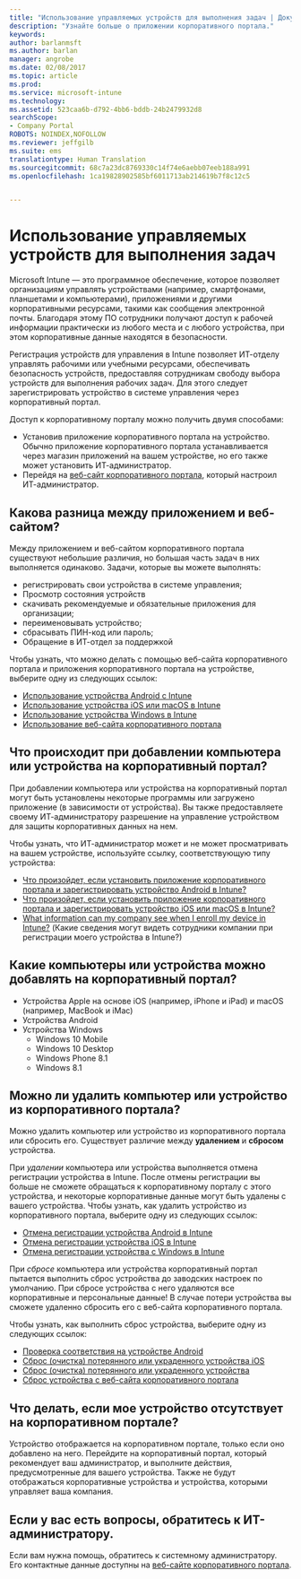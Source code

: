 ```yaml
---
title: "Использование управляемых устройств для выполнения задач | Документация Майкрософт"
description: "Узнайте больше о приложении корпоративного портала."
keywords: 
author: barlanmsft
ms.author: barlan
manager: angrobe
ms.date: 02/08/2017
ms.topic: article
ms.prod: 
ms.service: microsoft-intune
ms.technology: 
ms.assetid: 523caa6b-d792-4bb6-bddb-24b2479932d8
searchScope:
- Company Portal
ROBOTS: NOINDEX,NOFOLLOW
ms.reviewer: jeffgilb
ms.suite: ems
translationtype: Human Translation
ms.sourcegitcommit: 68c7a23dc8769330c14f74e6aebb07eeb188a991
ms.openlocfilehash: 1ca19828902585bf6011713ab214619b7f8c12c5


---
```


# <a name="using-managed-devices-to-get-work-done"></a>Использование управляемых устройств для выполнения задач
Microsoft Intune — это программное обеспечение, которое позволяет организациям управлять устройствами (например, смартфонами, планшетами и компьютерами), приложениями и другими корпоративными ресурсами, такими как сообщения электронной почты. Благодаря этому ПО сотрудники получают доступ к рабочей информации практически из любого места и с любого устройства, при этом корпоративные данные находятся в безопасности.

Регистрация устройств для управления в Intune позволяет ИТ-отделу управлять рабочими или учебными ресурсами, обеспечивать безопасность устройств, предоставляя сотрудникам свободу выбора устройств для выполнения рабочих задач. Для этого следует зарегистрировать устройство в системе управления через корпоративный портал.

Доступ к корпоративному порталу можно получить двумя способами:

- Установив приложение корпоративного портала на устройство. Обычно приложение корпоративного портала устанавливается через магазин приложений на вашем устройстве, но его также может установить ИТ-администратор.
- Перейдя на [веб-сайт корпоративного портала](http://portal.manage.microsoft.com), который настроил ИТ-администратор.

## <a name="whats-the-difference-between-the-app-and-the-website"></a>Какова разница между приложением и веб-сайтом?
Между приложением и веб-сайтом корпоративного портала существуют небольшие различия, но большая часть задач в них выполняется одинаково. Задачи, которые вы можете выполнять:

- регистрировать свои устройства в системе управления;
- Просмотр состояния устройств
- скачивать рекомендуемые и обязательные приложения для организации;
- переименовывать устройство;
- сбрасывать ПИН-код или пароль;
- Обращение в ИТ-отдел за поддержкой

Чтобы узнать, что можно делать с помощью веб-сайта корпоративного портала и приложения корпоративного портала на устройстве, выберите одну из следующих ссылок:

- [Использование устройства Android с Intune](using-your-android-device-with-intune.md)
- [Использование устройства iOS или macOS в Intune](using-your-ios-or-macOS-device-with-intune.md)
- [Использование устройства Windows в Intune](using-your-windows-device-with-intune.md)
- [Использование веб-сайта корпоративного портала](using-the-intune-company-portal-website.md)

## <a name="what-happens-when-you-add-a-computer-or-device-to-the-company-portal"></a>Что происходит при добавлении компьютера или устройства на корпоративный портал?
При добавлении компьютера или устройства на корпоративный портал могут быть установлены некоторые программы или загружено приложение (в зависимости от устройства). Вы также предоставляете своему ИТ-администратору разрешение на управление устройством для защиты корпоративных данных на нем.

Чтобы узнать, что ИТ-администратор может и не может просматривать на вашем устройстве, используйте ссылку, соответствующую типу устройства:

- [Что произойдет, если установить приложение корпоративного портала и зарегистрировать устройство Android в Intune?](what-happens-if-you-install-the-company-portal-app-and-enroll-your-device-in-intune-android.md)
- [Что произойдет, если установить приложение корпоративного портала и зарегистрировать устройство iOS или macOS в Intune?](what-happens-if-you-install-the-company-portal-app-and-enroll-your-device-in-intune-ios.md)
- [What information can my company see when I enroll my device in Intune?](what-can-your-it-administrator-see-when-you-enroll-your-device-in-intune-windows.md) (Какие сведения могут видеть сотрудники компании при регистрации моего устройства в Intune?)

## <a name="what-kind-of-computers-or-devices-can-you-add-to-the-company-portal"></a>Какие компьютеры или устройства можно добавлять на корпоративный портал?
-   Устройства Apple на основе iOS (например, iPhone и iPad) и macOS (например, MacBook и iMac)
-   Устройства Android
-   Устройства Windows
    -   Windows 10 Mobile
    -   Windows 10 Desktop
    -   Windows Phone 8.1
    -   Windows 8.1

## <a name="can-you-remove-a-computer-or-device-from-the-company-portal"></a>Можно ли удалить компьютер или устройство из корпоративного портала?
Можно удалить компьютер или устройство из корпоративного портала или сбросить его. Существует различие между **удалением** и **сбросом** устройства.

При *удалении* компьютера или устройства выполняется отмена регистрации устройства в Intune. После отмены регистрации вы больше не сможете обращаться к корпоративному порталу с этого устройства, и некоторые корпоративные данные могут быть удалены с вашего устройства. Чтобы узнать, как удалить устройство из корпоративного портала, выберите одну из следующих ссылок:

- [Отмена регистрации устройства Android в Intune](unenroll-your-device-from-intune-android.md)
- [Отмена регистрации устройства iOS в Intune](unenroll-your-device-from-intune-ios.md)
- [Отмена регистрации устройства с Windows в Intune](unenroll-your-device-from-intune-windows.md)

При *сбросе* компьютера или устройства корпоративный портал пытается выполнить сброс устройства до заводских настроек по умолчанию. При сбросе устройства с него удаляются все корпоративные и персональные данные! В случае потери устройства вы сможете удаленно сбросить его с веб-сайта корпоративного портала.

Чтобы узнать, как выполнить сброс устройства, выберите одну из следующих ссылок:

- [Проверка соответствия на устройстве Android](reset-erase-your-lost-or-stolen-device-android.md)
- [Сброс (очистка) потерянного или украденного устройства iOS](reset-erase-your-lost-or-stolen-device-ios.md)
- [Сброс (очистка) потерянного или украденного устройства](reset-erase-your-lost-or-stolen-device-windows.md)
- [Сброс устройства с веб-сайта корпоративного портала](reset-your-device-cpwebsite.md)

## <a name="what-if-i-cant-see-my-device-in-the-company-portal"></a>Что делать, если мое устройство отсутствует на корпоративном портале?
Устройство отображается на корпоративном портале, только если оно добавлено на него. Перейдите на корпоративный портал, который рекомендует ваш администратор, и выполните действия, предусмотренные для вашего устройства. Также не будут отображаться корпоративные устройства и устройства, которыми управляет ваша компания.

## <a name="if-you-have-questions-contact-your-it-admin"></a>Если у вас есть вопросы, обратитесь к ИТ-администратору.
Если вам нужна помощь, обратитесь к системному администратору. Его контактные данные доступны на [веб-сайте корпоративного портала](http://portal.manage.microsoft.com).



<!--HONumber=Feb17_HO2-->


